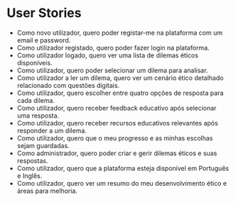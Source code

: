 # User Stories

- Como novo utilizador, quero poder registar-me na plataforma com um email e password.
- Como utilizador registado, quero poder fazer login na plataforma.
- Como utilizador logado, quero ver uma lista de dilemas éticos disponíveis.
- Como utilizador, quero poder selecionar um dilema para analisar.
- Como utilizador a ler um dilema, quero ver um cenário ético detalhado relacionado com questões digitais.
- Como utilizador, quero escolher entre quatro opções de resposta para cada dilema.
- Como utilizador, quero receber feedback educativo após selecionar uma resposta.
- Como utilizador, quero receber recursos educativos relevantes após responder a um dilema.
- Como utilizador, quero que o meu progresso e as minhas escolhas sejam guardadas.
- Como administrador, quero poder criar e gerir dilemas éticos e suas respostas.
- Como utilizador, quero que a plataforma esteja disponível em Português e Inglês.
- Como utilizador, quero ver um resumo do meu desenvolvimento ético e áreas para melhoria.

